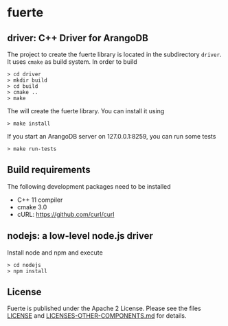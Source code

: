 # fuerte

## driver: C++ Driver for ArangoDB

The project to create the fuerte library is located in the subdirectory
`driver`. It uses `cmake` as build system. In order to build

```
> cd driver
> mkdir build
> cd build
> cmake ..
> make
```

The will create the fuerte library. You can install it using

```
> make install
```

If you start an ArangoDB server on 127.0.0.1:8259, you can run
some tests

```
> make run-tests
```

## Build requirements

The following development packages need to be installed

- C++ 11 compiler
- cmake 3.0
- cURL: https://github.com/curl/curl

## nodejs: a low-level node.js driver

Install node and npm and execute

```
> cd nodejs
> npm install
```

## License

Fuerte is published under the Apache 2 License. Please see
the files [LICENSE](LICENSE) and
[LICENSES-OTHER-COMPONENTS.md](LICENSES-OTHER-COMPONENTS.md)
for details.
